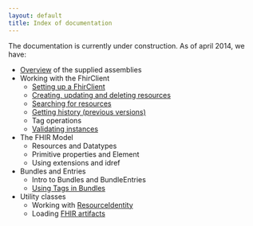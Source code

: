 ```yaml
---
layout: default
title: Index of documentation
---
```


The documentation is currently under construction. As of april 2014, we have:

* [Overview] of the supplied assemblies
* Working with the FhirClient
	* [Setting up a FhirClient][clientsetup]
	* [Creating, updating and deleting resources][clientcrud] 
	* [Searching for resources][clientsearch]
	* [Getting history (previous versions)][clienthistory]
	* Tag operations
	* [Validating instances][validation]
* The FHIR Model
	* Resources and Datatypes
	* Primitive properties and Element
	* Using extensions and idref
* Bundles and Entries
	* Intro to Bundles and BundleEntries
	* [Using Tags in Bundles][tagsbundles]
* Utility classes
	* Working with [ResourceIdentity]
	* Loading [FHIR artifacts]   



[Overview]: assemblies-overview.html
[clientsetup]: client-setup.html
[clientcrud]: client-crud.html
[clientsearch]: client-search.html
[clienthistory]: client-history.html
[validation]: validation.html
[tagsbundles]: tags-in-bundles.html
[ResourceIdentity]: resource-identity.html
[FHIR artifacts]: artifacts.html